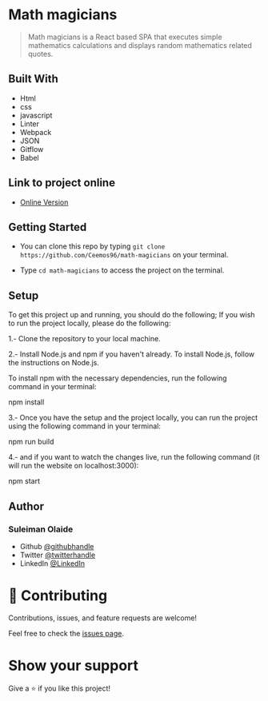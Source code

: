 # Math magicians

> Math magicians is a React based SPA that executes simple mathematics calculations and displays random mathematics related quotes. 


## Built With

- Html
- css
- javascript
- Linter
- Webpack
- JSON
- Gitflow
- Babel

## Link to project online
- [Online Version](https://ceemos96.github.io/math-magicians/)

## Getting Started

- You can clone this repo by typing `git clone https://github.com/Ceemos96/math-magicians` on your terminal.

- Type `cd math-magicians` to access the project on the terminal.

## Setup

To get this project up and running, you should do the following; If you wish to run the project locally, please do the following:

1.- Clone the repository to your local machine. 

2.- Install Node.js and npm if you haven't already. To install Node.js, follow the instructions on Node.js.

To install npm with the necessary dependencies, run the following command in your terminal: 

npm install 

3.- Once you have the setup and the project locally, you can run the project using the following command in your terminal:

npm run build

4.- and if you want to watch the changes live, run the following command (it will run the website on localhost:3000):

npm start

## Author
### **Suleiman Olaide**

- Github [@githubhandle](https://github.com/ceemos96)
- Twitter [@twitterhandle](https://twitter.com/ceemos_dev)
- LinkedIn [@LinkedIn](https://www.linkedin.com/in/suleiman-olaide-97689b154/)

# 🤝 Contributing

Contributions, issues, and feature requests are welcome!

Feel free to check the [issues page](https://github.com/Ceemos96/math-magicians/issues).

# Show your support

Give a ⭐️ if you like this project!

